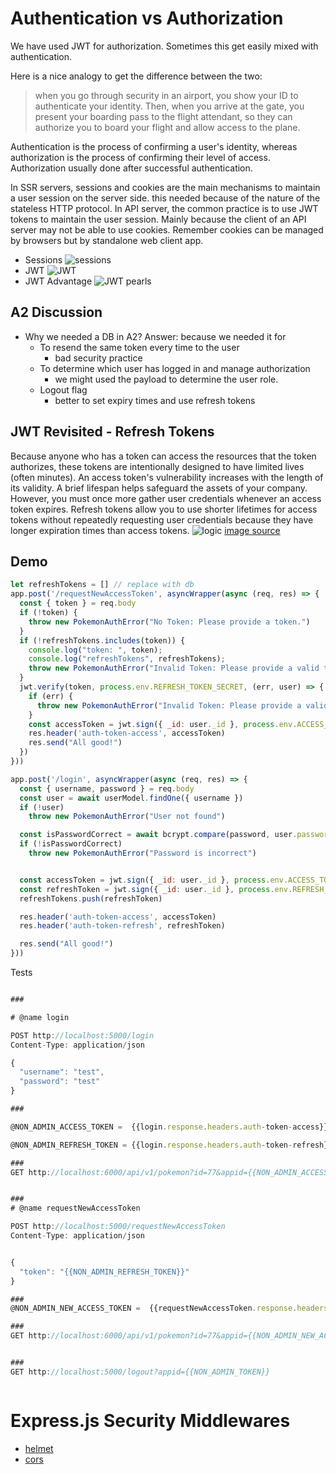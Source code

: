 # Authentication vs Authorization
We have used JWT for authorization. Sometimes this get easily mixed with authentication. 

Here is a nice analogy to get the difference between the two:
>  when you go through security in an airport, you show your ID to authenticate your identity. Then, when you arrive at the gate, you present your boarding pass to the flight attendant, so they can authorize you to board your flight and allow access to the plane.

Authentication is the process of confirming a user's identity, whereas authorization is the process of confirming their level of access. 
Authorization usually done after successful authentication.


In SSR servers, sessions and cookies are the main mechanisms to maintain a user session on the server side. this needed because of the nature of the stateless HTTP protocol. In API server, the common practice is to use JWT tokens  to maintain the user session. Mainly because the client of an API server may not be able to use cookies. Remember cookies can be managed by browsers but by standalone web client app.

- Sessions 
![sessions](https://cdn.discordapp.com/attachments/1016585518840041503/1044496659750592532/unknown.png)
- JWT
![JWT](https://cdn.discordapp.com/attachments/1016585518840041503/1044496691274977300/unknown.png)
- JWT Advantage
![JWT pearls](https://cdn.discordapp.com/attachments/1016585518840041503/1044497820847181935/unknown.png)

## A2 Discussion
- Why we needed a DB in A2?
  Answer: because we needed it for
    - To resend the same token every time to the user
      - bad security practice
    - To determine which user has logged in and manage authorization
      - we might used the payload to determine the user role.
    - Logout flag 
      - better to set expiry times and use refresh tokens
  
## JWT Revisited - Refresh Tokens
Because anyone who has a token can access the resources that the token authorizes, these tokens are intentionally designed to have limited lives (often minutes). An access token's vulnerability increases with the length of its validity. A brief lifespan helps safeguard the assets of your company. However, you must once more gather user credentials whenever an access token expires. Refresh tokens allow you to use shorter lifetimes for access tokens without repeatedly requesting user credentials because they have longer expiration times than access tokens.
![logic](https://i.imgur.com/tGLL4R9.png)
[image source](https://fusebit.io/blog/refresh-tokens-security/?utm_source=www.google.com&utm_medium=referral&utm_campaign=none) 

## Demo


```js
let refreshTokens = [] // replace with db
app.post('/requestNewAccessToken', asyncWrapper(async (req, res) => {
  const { token } = req.body
  if (!token) {
    throw new PokemonAuthError("No Token: Please provide a token.")
  }
  if (!refreshTokens.includes(token)) {
    console.log("token: ", token);
    console.log("refreshTokens", refreshTokens);
    throw new PokemonAuthError("Invalid Token: Please provide a valid token.")
  }
  jwt.verify(token, process.env.REFRESH_TOKEN_SECRET, (err, user) => {
    if (err) {
      throw new PokemonAuthError("Invalid Token: Please provide a valid token.")
    }
    const accessToken = jwt.sign({ _id: user._id }, process.env.ACCESS_TOKEN_SECRET, { expiresIn: '15s' })
    res.header('auth-token-access', accessToken)
    res.send("All good!")
  })
}))

app.post('/login', asyncWrapper(async (req, res) => {
  const { username, password } = req.body
  const user = await userModel.findOne({ username })
  if (!user)
    throw new PokemonAuthError("User not found")

  const isPasswordCorrect = await bcrypt.compare(password, user.password)
  if (!isPasswordCorrect)
    throw new PokemonAuthError("Password is incorrect")


  const accessToken = jwt.sign({ _id: user._id }, process.env.ACCESS_TOKEN_SECRET, { expiresIn: '15s' })
  const refreshToken = jwt.sign({ _id: user._id }, process.env.REFRESH_TOKEN_SECRET)
  refreshTokens.push(refreshToken)

  res.header('auth-token-access', accessToken)
  res.header('auth-token-refresh', refreshToken)

  res.send("All good!")
}))
```


Tests

```js

###

# @name login

POST http://localhost:5000/login
Content-Type: application/json

{
  "username": "test",
  "password": "test"
}

###

@NON_ADMIN_ACCESS_TOKEN =  {{login.response.headers.auth-token-access}}

@NON_ADMIN_REFRESH_TOKEN = {{login.response.headers.auth-token-refresh}}

###
GET http://localhost:6000/api/v1/pokemon?id=77&appid={{NON_ADMIN_ACCESS_TOKEN}}


###
# @name requestNewAccessToken

POST http://localhost:5000/requestNewAccessToken
Content-Type: application/json


{
  "token": "{{NON_ADMIN_REFRESH_TOKEN}}"
}

###
@NON_ADMIN_NEW_ACCESS_TOKEN =  {{requestNewAccessToken.response.headers.auth-token-access}}

###
GET http://localhost:6000/api/v1/pokemon?id=77&appid={{NON_ADMIN_NEW_ACCESS_TOKEN}}


### 
GET http://localhost:5000/logout?appid={{NON_ADMIN_TOKEN}}



```

# Express.js Security Middlewares
- [helmet](https://www.npmjs.com/package/helmet)
- [cors](https://www.npmjs.com/package/cors)
